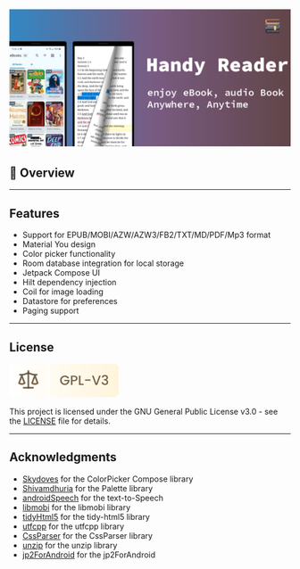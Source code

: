 ![banner](./resources/商店横幅图.png)
---

## 👀 Overview 

---

## Features

- Support for EPUB/MOBI/AZW/AZW3/FB2/TXT/MD/PDF/Mp3 format
- Material You design
- Color picker functionality
- Room database integration for local storage
- Jetpack Compose UI
- Hilt dependency injection
- Coil for image loading
- Datastore for preferences
- Paging support

--- 

## License

[![GNU GPLv3 License](https://raw.githubusercontent.com/Rics-Dev/uRead/main/.github/Licence.svg)](https://www.gnu.org/licenses/gpl-3.0.en.html)

This project is licensed under the GNU General Public License v3.0 - see the [LICENSE](LICENSE) file for details.

---

## Acknowledgments

- [Skydoves](https://github.com/skydoves) for the ColorPicker Compose library
- [Shivamdhuria](https://github.com/Shivamdhuria) for the Palette library
- [androidSpeech](https://github.com/gotev/android-speech) for the text-to-Speech
- [libmobi](https://github.com/bfabiszewski/libmobi) for the libmobi library
- [tidyHtml5](https://github.com/htacg/tidy-html5) for the tidy-html5 library
- [utfcpp](https://github.com/nemtrif/utfcpp) for the utfcpp library
- [CssParser](https://github.com/luojilab/CSSParser) for the CssParser library
- [unzip](http://www.winimage.com/zLibDll/minizip.html) for the unzip library
- [jp2ForAndroid](https://github.com/EucWang/jp2ForAndroid) for the jp2ForAndroid
